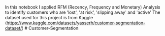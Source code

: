 In this notebook I applied RFM (Recency, Frequency and Monetary) Analysis to identify customers who are 'lost', 'at risk', 'slipping away' and 'active'
The dataset used for this project is from Kaggle (https://www.kaggle.com/datasets/yasserh/customer-segmentation-dataset/) # Customer-Segmentation
